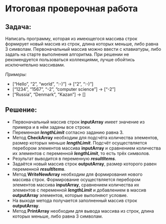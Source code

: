 # Итоговая проверочная работа

## Задача: 
Написать программу, которая из имеющегося массива строк формирует новый массив из строк, длина которых меньше, либо равна 3 символам. Первоначальный массив можно ввести с клавиатуры, либо задать на старте выполнения алгоритма. При решении не рекомендуется пользоваться коллекциями, лучше обойтись исключительно массивами.

*Примеры:*
- [“Hello”, “2”, “world”, “:-)”] → [“2”, “:-)”]
- [“1234”, “1567”, “-2”, “computer science”] → [“-2”]
- [“Russia”, “Denmark”, “Kazan”] → []

## Решение:
- Первоначальный массив строк **inputArray** имеет значение из примера и в нём заданы все строки.
- Переменная ***lengthLimit*** согласно заданию равна 3.
- Метод **CheckArray** необходим для подсчёта количества элементов, размер которых меньше ***lengthLimit***. Подсчёт осуществляется перебором элементов массива **inputArray** и сравнением количества их элементов с переменной ***lengthLimit***, то есть трёх символов.
- Результат выводится в переменную ***resultItems***.
- Задаётся новый массив строк **outputArray**, размер которого равен переменной ***resultItems***.
- Метод **WriteNewArray** необходим для формирования нового массива строк. Формирование осуществляется перебором элементов массива **inputArray**, сравнением количества их элементов с переменной ***lengthLimit*** и добавлением в массив **outputArray** элементов, которые выполняют условие.
- На выходе метода получается заполненный массив строк **outputArray**.
- Метод **PrintArray** необходим для вывода массива из строк, длина которых меньше, либо равна 3 символам.

